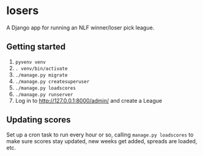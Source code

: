 # losers

A Django app for running an NLF winner/loser pick league.

## Getting started

1.  `pyvenv venv`
2.  `. venv/bin/activate`
3.  `./manage.py migrate`
4.  `./manage.py createsuperuser`
5.  `./manage.py loadscores`
6.  `./manage.py runserver`
7.  Log in to http://127.0.0.1:8000/admin/ and create a League

## Updating scores

Set up a cron task to run every hour or so, calling `manage.py loadscores` to make sure scores stay updated,
new weeks get added, spreads are loaded, etc.
